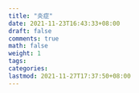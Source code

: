 ```yaml
---
title: "炎症"
date: 2021-11-23T16:43:33+08:00
draft: false
comments: true
math: false
weight: 1
tags:
categories:
lastmod: 2021-11-27T17:37:50+08:00
---
```


